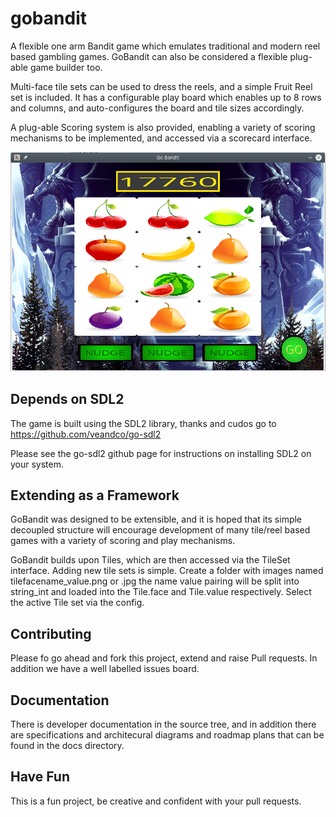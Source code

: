 # gobandit

A flexible one arm Bandit game which emulates traditional and modern reel
based gambling games. GoBandit can also be considered a flexible plug-able game builder too.



Multi-face tile sets can be used to dress the reels, and a simple Fruit Reel set is included.
It has a configurable play board which enables up to 8 rows and columns, and auto-configures the board and tile sizes accordingly.

A plug-able Scoring system is also provided, enabling a variety of scoring mechanisms to be implemented, and accessed via a scorecard interface.

![Go Bandit game screenshot](./docs/screenshot1.png "Screenshot version 0.75")

## Depends on SDL2

The game is built using the SDL2 library, thanks and cudos go to 
https://github.com/veandco/go-sdl2

Please see the go-sdl2 github page for instructions on installing SDL2 on your system.


## Extending as a Framework
GoBandit was designed to be extensible, and it is hoped that its simple decoupled structure will encourage development of many tile/reel based games with a variety of scoring and play mechanisms.

GoBandit builds upon Tiles, which are then accessed via the TileSet interface. Adding new tile sets is simple.  Create a folder with images named tilefacename_value.png or .jpg
the name value pairing will be split into string_int and loaded into the Tile.face and Tile.value respectively. Select the active Tile set via the config.

## Contributing

Please fo go ahead and fork this project, extend and raise Pull requests.
In addition we have a well labelled issues board.

## Documentation

There is developer documentation in the source tree, and in addition there are specifications and architecural diagrams and roadmap plans that can be found in the docs directory.

## Have Fun
This is a fun project, be creative and confident with your pull requests.